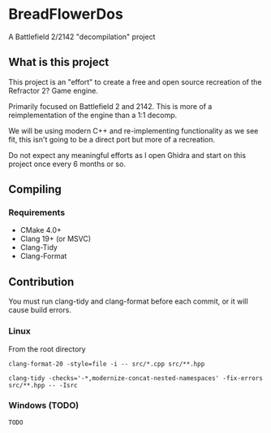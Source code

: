 # BreadFlowerDos
A Battlefield 2/2142 "decompilation" project

## What is this project

This project is an "effort" to create a free and open source recreation of the Refractor 2? Game engine. 

Primarily focused on Battlefield 2 and 2142. This is more of a reimplementation of the engine than a 1:1 decomp.

We will be using modern C++ and re-implementing functionality as we see fit, this isn't going to be a direct
port but more of a recreation.

Do not expect any meaningful efforts as I open Ghidra and start on this project once every 6 months or so.

## Compiling

### Requirements
* CMake 4.0+
* Clang 19+ (or MSVC)
* Clang-Tidy
* Clang-Format

## Contribution

You must run clang-tidy and clang-format before each commit, or it will cause build errors.

### Linux

From the root directory

`clang-format-20 -style=file -i -- src/*.cpp src/**.hpp`

`clang-tidy -checks='-*,modernize-concat-nested-namespaces' -fix-errors src/**.hpp -- -Isrc`

### Windows (TODO)

`TODO`